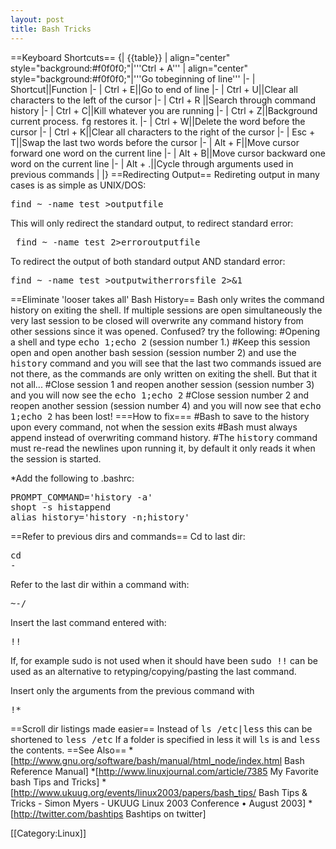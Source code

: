 ```yaml
---
layout: post 
title: Bash Tricks
---
```


==Keyboard Shortcuts==
{| {{table}}
| align="center" style="background:#f0f0f0;"|'''Ctrl + A'''
| align="center" style="background:#f0f0f0;"|'''Go tobeginning of line'''
|-
| Shortcut||Function
|-
| Ctrl + E||Go to end of line
|-
| Ctrl + U||Clear all characters to the left of the cursor
|-
| Ctrl + R ||Search through command history
|-
| Ctrl + C||Kill whatever you are running
|-
| Ctrl + Z||Background current process. <tt>fg</tt> restores it.
|-
| Ctrl + W||Delete the word before the cursor
|-
| Ctrl + K||Clear all characters to the right of the cursor
|-
| Esc + T||Swap the last two words before the cursor
|-
| Alt + F||Move cursor forward one word on the current line
|-
| Alt + B||Move cursor backward one word on the current line
|-
| Alt + .||Cycle through arguments used in previous commands
| 
|}
==Redirecting Output==
Redireting output in many cases is as simple as UNIX/DOS:
<pre>find ~ -name test >outputfile</pre>
This will only redirect the standard output, to redirect standard error:
<pre> find ~ -name test 2>erroroutputfile</pre>
To redirect the output of both standard output AND standard error:
<pre>find ~ -name test >outputwitherrorsfile 2>&1</pre>
==Eliminate 'looser takes all' Bash History==
Bash only writes the command history on exiting the shell. If multiple sessions are open simultaneously the very last session to be closed will overwrite any command history from other sessions since it was opened. Confused? try the following:
#Opening a shell and type <tt>echo 1;echo 2</tt> (session number 1.)
#Keep this session open and open another bash session (session number 2) and use the <tt>history</tt> command and you will see that the last two commands issued are not there, as the commands are only written on exiting the shell. But that it not all...
#Close session 1 and reopen another session (session number 3) and you will now see the <tt>echo 1;echo 2</tt>
#Close session number 2 and reopen another session (session number 4) and you will now see that <tt>echo 1;echo 2</tt> has been lost!
===How to fix===
#Bash to save to the history upon every command, not when the session exits
#Bash must always append instead of overwriting command history.
#The <tt>history</tt> command must re-read the newlines upon running it, by default it only reads it when the session is started.


*Add the following to .bashrc:
<pre>
PROMPT_COMMAND='history -a'
shopt -s histappend
alias history='history -n;history'
</pre>

==Refer to previous dirs and commands==
Cd to last dir: <pre>cd -</pre>
Refer to the last dir within a command with: <pre>~-/</pre>
Insert the last command entered with: <pre>!!</pre> If, for example sudo is not used when it should have been <tt>sudo !!</tt> can be used as an alternative to retyping/copying/pasting the last command.
<p>Insert only the arguments from the previous command with <pre>!*</pre>

==Scroll dir listings made easier==
Instead of <tt>ls /etc|less</tt> this can be shortened to <tt>less /etc</tt> If a folder is specified in less it will <tt>ls</tt> is and <tt>less</tt> the contents.
==See Also==
*[http://www.gnu.org/software/bash/manual/html_node/index.html Bash Reference Manual]
*[http://www.linuxjournal.com/article/7385 My Favorite bash Tips and Tricks]
*[http://www.ukuug.org/events/linux2003/papers/bash_tips/ Bash Tips & Tricks  - Simon Myers - UKUUG Linux 2003 Conference • August 2003]
*[http://twitter.com/bashtips Bashtips on twitter]

[[Category:Linux]]
